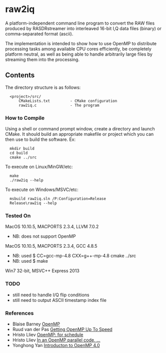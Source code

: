 # raw2iq
A platform-independent command line program to convert the RAW files produced by RASDRstreamer into interleaved 16-bit I,Q data files (binary) or comma-separated format (ascii).

The implementation is intended to show how to use OpenMP to distribute processing tasks among available CPU cores efficiently, be completely platform neutral, as well as being able to handle arbitrarily large files by streaming them into the processing.

## Contents

The directory structure is as follows:

      <project>/src/
          CMakeLists.txt         - CMake configuration
          raw2iq.c               - The program

### How to Compile

Using a shell or command prompt window, create a directory and launch CMake.  It should build an appropriate makefile or project which you can then use to build the software.  Ex:

      mkdir build
      cd build
      cmake ../src
      
To execute on Linux/MinGW/etc:

      make
      ./raw2iq --help

To execute on Windows/MSVC/etc:

      msbuild raw2iq.sln /P:Configuration=Release
      Release\raw2iq --help

### Tested On

MacOS 10.10.5, MACPORTS 2.3.4, LLVM 7.0.2
  - NB: does not support OpenMP

MacOS 10.10.5, MACPORTS 2.3.4, GCC 4.8.5
  - NB: used $ CC=gcc-mp-4.8 CXX=g++-mp-4.8 cmake ../src
  - NB: used $ make

Win7  32-bit, MSVC++ Express 2013

### TODO

- still need to handle I/Q flip conditions
- still need to output ASCII timestamp index file

### References

- Blaise Barney [OpenMP](https://computing.llnl.gov/tutorials/openMP/)
- Ruud van der Pas [Getting OpenMP Up To Speed](http://www.compunity.org/training/tutorials/4%20OpenMP_and_Performance.pdf)
- Hristo Lliev [OpenMP: for schedule](http://stackoverflow.com/a/10852852/2259515)
- Hristo Lliev [In an OpenMP parallel code, ...](http://stackoverflow.com/a/11579987/2259515)
- Yonghong Yan [Introducton to OpenMP 4.0](http://openmp.org/sc13/OpenMP4.0_Intro_YonghongYan_SC13.pdf)
